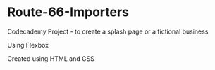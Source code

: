 # Route-66-Importers

Codecademy Project - to create a splash page or a fictional business

Using Flexbox

Created using HTML and CSS
